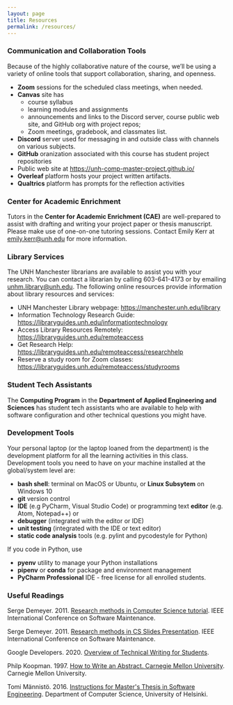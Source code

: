 ```yaml
---
layout: page
title: Resources
permalink: /resources/
---
```

### Communication and Collaboration Tools
Because of the highly collaborative nature of the course, we’ll be using a variety of online tools that support collaboration, sharing, and openness. 
* **Zoom** sessions for the scheduled class meetings, when needed.
* **Canvas** site has
    * course syllabus
    * learning modules and assignments
    * announcements and links to the Discord server, course public web site, 
    and GitHub org with project repos; 
    * Zoom meetings, gradebook, and classmates list.
* **Discord** server used for messaging in and outside class with channels on 
various subjects. 
* **GitHub** oranization associated with this course has student project 
repositories
* Public web site at <https://unh-comp-master-project.github.io/>
* **Overleaf** platform hosts your project written artifacts.
* **Qualtrics** platform has prompts for the reflection activities

### Center for Academic Enrichment
Tutors in the **Center for Academic Enrichment (CAE)** are well-prepared to 
assist with drafting and writing your project paper or thesis manuscript. 
Please make use of one-on-one tutoring sessions. Contact Emily Kerr at <emily.kerr@unh.edu> for more information. 

### Library Services
The UNH Manchester librarians are available to assist you with your research. You can contact a librarian by calling 603-641-4173 or by emailing unhm.library@unh.edu. The following online resources provide information  about library resources and services:
 
* UNH Manchester Library webpage: <https://manchester.unh.edu/library>
* Information Technology Research Guide: <https://libraryguides.unh.edu/informationtechnology>
* Access Library Resources Remotely: <https://libraryguides.unh.edu/remoteaccess>
* Get Research Help: <https://libraryguides.unh.edu/remoteaccess/researchhelp>
* Reserve a study room for Zoom classes: <https://libraryguides.unh.edu/remoteaccess/studyrooms>


### Student Tech Assistants
The **Computing  Program** in the **Department of Applied Engineering and Sciences** has student tech assistants who are available to help with software 
configuration and other technical questions you might have. 

### Development Tools
Your personal laptop (or the laptop loaned from the department) is the 
development platform for all the learning activities in this class. 
Development tools you need to have on your machine installed at the 
global/system level are:
* **bash shell**: terminal on MacOS or Ubuntu, or **Linux Subsytem** on Windows 
10
* **git** version control
*  **IDE** (e.g PyCharm, Visual Studio Code) or programming text **editor** 
(e.g. Atom, Notepad++) or
* **debugger** (integrated with the editor or IDE)
* **unit testing** (integrated with the IDE or text editor)
* **static code analysis** tools (e.g. pylint and pycodestyle for Python)

If you code in Python, use 
* **pyenv** utility to manage your Python installations
* **pipenv** or **conda** for package and environment management 
* **PyCharm Professional** IDE - free license for all enrolled students.

### Useful Readings ###
Serge Demeyer. 2011. [Research methods in Computer Science tutorial](https://unh.box.com/s/ubanos64ju4emwsh7m8ab8l5auedi2ub). IEEE International Conference on Software Maintenance.

Serge Demeyer. 2011. [Research methods in CS Slides Presentation](https://win.uantwerpen.be/~sdemey/Tutorial_ResearchMethods/ResearchMethds01_MethodsOvervw.pdf). IEEE International Conference on Software Maintenance.

Google Developers. 2020. [Overview of Technical Writing for Students](https://developers.google.com/tech-writing/overview).

Philp Koopman. 1997. [How to Write an Abstract. Carnegie Mellon University](http://users.ece.cmu.edu/~koopman/essays/abstract.html). Carnegie Mellon University. 

Tomi Männistö. 2016. [Instructions for Master's Thesis in Software Engineering](https://www.cs.helsinki.fi/u/tomimann/Instructions/MastersThesisInstructions.html). 
Department of Computer Science, University of Helsinki. 
